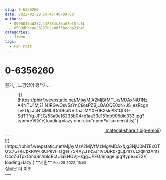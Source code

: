 ```yaml
---
slug: 0-6356260
date: 2022-02-28 14:48:40+09:00
authors:
  - 0908046ad272b447f84c26a57ef5fd51
  - 6599dbbcaa26237c2ab0f3becb421b45
categories:
  - Jiwon
tags:
  - Fan Post
---
```


# 0-6356260

<div class="post-container" markdown="1">
<div class="content-container md-sidebar__scrollwrap" markdown="1">

뭔가,,, 느낌있어 꽹작가...
<figure markdown="1">
![](https://phinf.wevpstatic.net/MjAyMjA2MjBfMTUx/MDAxNjU1NzA4NTU1MjE1.N1RGwOsv5aYnC8osPZBjLQAOQE0xNxJS_ezRcgnLvFUg.JcN1QMltJGoD6uNVl1hJoMYXE0BXskPl81QDO-SdTTYg.JPEG/53a9e16238b044b1aa33e151db905dfc333.jpg?type=e1920){ loading=lazy onclick="openFullscreen(this)"}
</figure>


</div>
</div>

<div style="text-align: right;" markdown="1">
<a href="https://weverse.io/fromis9/fanpost/0-6356260" style="text-align: right;">:material-share:{.big-emoji}</a>
</div>
---

<div class="comments-container md-sidebar__scrollwrap" markdown="1">
<div class="comment" markdown="1">
<div class='id-container' markdown="1">
![](https://phinf.wevpstatic.net/MjAyMzA2MjVfMzMg/MDAxNjg3NjU0MTExOTU5.7GFeCpkRW4jdCPevFi1sgeF7S4XyLHRSJr1VOBRp7gEg.mY0LxqknzXmYC4oZ6TpxCmdSnAbldBctUiaEHQVjHkgg.JPEG/image.jpg?type=s72){ loading=lazy }
**<span class="artist">지원</span>** <small>Feb 28 2022, 15:00</small><br>
</div>
<div class='comment-body' markdown="1">
실물은 더 이뽀
</div>
</div>
</div>
---
